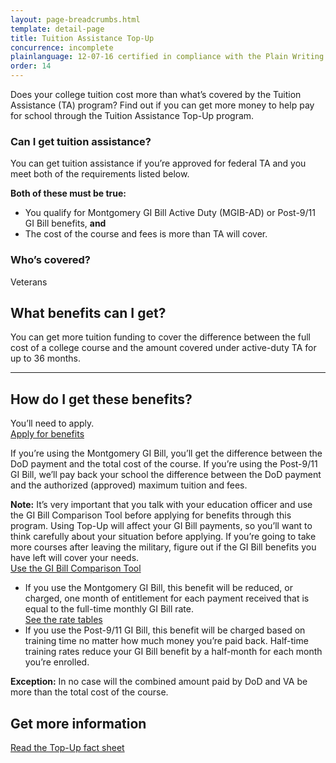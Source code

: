 ```yaml
---
layout: page-breadcrumbs.html
template: detail-page
title: Tuition Assistance Top-Up
concurrence: incomplete
plainlanguage: 12-07-16 certified in compliance with the Plain Writing Act
order: 14
---
```


<div class="va-introtext">

Does your college tuition cost more than what’s covered by the Tuition Assistance (TA) program? Find out if you can get more money to help pay for school through the Tuition Assistance Top-Up program.

</div>


<div class="feature" markdown="1">

### Can I get tuition assistance?
You can get tuition assistance if you’re approved for federal TA and you meet both of the requirements listed below.

**Both of these must be true:**
  - You qualify for Montgomery GI Bill Active Duty (MGIB-AD) or Post-9/11 GI Bill benefits, **and**
  - The cost of the course and fees is more than TA will cover.

### Who’s covered?
Veterans
</div>

## What benefits can I get?

You can get more tuition funding to cover the difference between the full cost of a college course and the amount covered under active-duty TA for up to 36 months.

-----

## How do I get these benefits?

You’ll need to apply. <br>
[Apply for benefits](/education/how-to-apply/)

If you’re using the Montgomery GI Bill, you’ll get the difference between the DoD payment and the total cost of the course. If you’re using the Post-9/11 GI Bill, we’ll pay back your school the difference between the DoD payment and the authorized (approved) maximum tuition and fees.

**Note:** It’s very important that you talk with your education officer and use the GI Bill Comparison Tool before applying for benefits through this program. Using Top-Up will affect your GI Bill payments, so you’ll want to think carefully about your situation before applying. If you’re going to take more courses after leaving the military, figure out if the GI Bill benefits you have left will cover your needs. <br>
[Use the GI Bill Comparison Tool](/gi-bill-comparison-tool)

- If you use the Montgomery GI Bill, this benefit will be reduced, or charged, one month of entitlement for each payment received that is equal to the full-time monthly GI Bill rate. <br>
[See the rate tables](https://www.benefits.va.gov/gibill/resources/benefits_resources/rate_tables.asp)
- If you use the Post-9/11 GI Bill, this benefit will be charged based on training time no matter how much money you’re paid back. Half-time training rates reduce your GI Bill benefit by a half-month for each month you’re enrolled.

**Exception:** In no case will the combined amount paid by DoD and VA be more than the total cost of the course.

## Get more information

[Read the Top-Up fact sheet](https://www.benefits.va.gov/GIBILL/docs/factsheets/topup.pdf)
